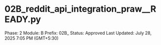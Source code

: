 # 02B_reddit_api_integration_praw__READY.py

Phase: 2
Module: B
Prefix: 02B_
Status: Approved
Last Updated: July 28, 2025 7:05 PM (GMT+5:30)
